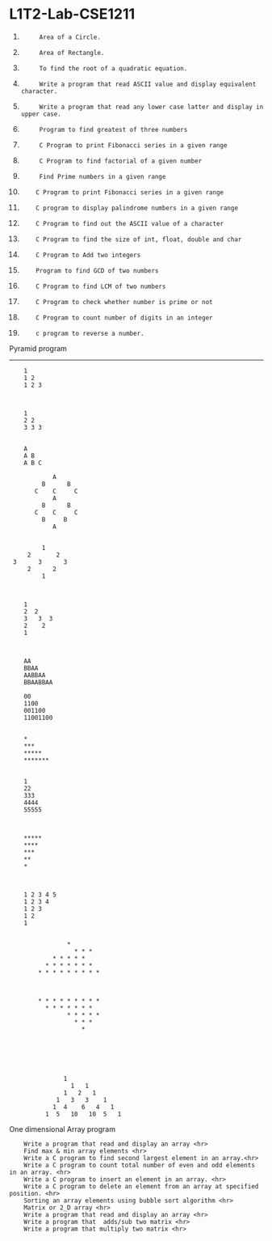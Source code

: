 # L1T2-Lab-CSE1211


1.   		Area of a Circle. 
2.   		Area of Rectangle. 
3.   		To find the root of a quadratic equation. 
4.   		Write a program that read ASCII value and display equivalent character. 
5.   		Write a program that read any lower case latter and display in upper case. 
6.  		Program to find greatest of three numbers 
7.  		C Program to print Fibonacci series in a given range 
8.  		C Program to find factorial of a given number 
9.   		Find Prime numbers in a given range 
10.  		C Program to print Fibonacci series in a given range 
11.  		C program to display palindrome numbers in a given range 
12.  		C Program to find out the ASCII value of a character 
13.  		C Program to find the size of int, float, double and char 
14.  		C Program to Add two integers 
15.  		Program to find GCD of two numbers 
16.  		C Program to find LCM of two numbers 
17.  		C Program to check whether number is prime or not 
18.  		C Program to count number of digits in an integer 
19.  		c program to reverse a number. 

Pyramid program <hr>

   		1
   		1 2
   		1 2 3



   		1
  		2 2
   		3 3 3


   		A
   		A B
   		A B C

     			A
		     B      B
		   C    C     C
      			A
 		     B      B
		   C    C     C
 		     B     B
     			A
     
 
             1
         2       2
     3      3      3
         2      2
             1


	     
		1
		2  2
		3   3  3
		2    2
		1



		AA
		BBAA
		AABBAA
		BBAABBAA

		00
		1100
		001100
		11001100


		*
		***
		*****
		*******


		1
		22
		333
		4444
		55555



		*****
		****
		***
		**
		*



		1 2 3 4 5
		1 2 3 4
		1 2 3
		1 2
		1


                 	*
    	      	      * * *
 	            * * * * *
 	          * * * * * * *
	        * * * * * * * * *
		
		

	        * * * * * * * * *
  	          * * * * * * *
                    * * * * *
                      * * *
                        *






	               1
                     1   1
                   1   2   1
                 1   3   3    1
                1  4    6   4   1
              1  5   10   10  5   1

One dimensional Array program 


		Write a program that read and display an array <hr>
		Find max & min array elements <hr>
		Write a C program to find second largest element in an array.<hr>
		Write a C program to count total number of even and odd elements in an array. <hr>
 		Write a C program to insert an element in an array. <hr>
		Write a C program to delete an element from an array at specified position. <hr>
		Sorting an array elements using bubble sort algorithm <hr>
		Matrix or 2_D array <hr>
		Write a program that read and display an array <hr>
		Write a program that  adds/sub two matrix <hr>
		Write a program that multiply two matrix <hr>





 
